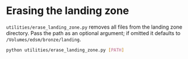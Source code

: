 # Erasing the landing zone

`utilities/erase_landing_zone.py` removes all files from the landing zone directory. Pass the path as an optional argument; if omitted it defaults to `/Volumes/edsm/bronze/landing`.

```bash
python utilities/erase_landing_zone.py [PATH]
```
